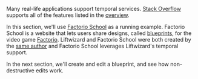 Many real-life applications support temporal services. [Stack Overflow](https://stackoverflow.com/) supports all of the features listed in the [overview](temporal-data/temporal-data-overview).

In this section, we'll use [Factorio School](https://www.factorio.school/blueprints) as a running example. Factorio School is a website that lets users share designs, called [blueprints](https://wiki.factorio.com/Blueprint), for the video game [Factorio](https://factorio.com/). Liftwizard and Factorio School were both created by the [same author](https://github.com/motlin/) and Factorio School leverages Liftwizard's temporal support.

In the next section, we'll create and edit a blueprint, and see how non-destructive edits work.
